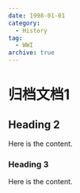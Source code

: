 ```yaml
---
date: 1998-01-01
category:
  - History
tag:
  - WWI
archive: true
---
```


# 归档文档1

## Heading 2

Here is the content.

### Heading 3

Here is the content.

